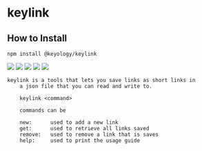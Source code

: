 # keylink

## How to Install 

```npm install @keyology/keylink```

![](https://img.shields.io/github/issues/Keyology/keylink.svg)
![](https://img.shields.io/github/forks/Keyology/keylink.svg)
![](https://img.shields.io/github/stars/Keyology/keylink.svg)
![](https://img.shields.io/github/license/Keyology/keylink.svg)
![](https://img.shields.io/twitter/url/https/github.com/Keyology/keylink.svg?style=social)


```
keylink is a tools that lets you save links as short links in
    a json file that you can read and write to. 

    keylink <command> 

    commands can be 

    new:      used to add a new link
    get:      used to retrieve all links saved
    remove:   used to remove a link that is saves
    help:     used to print the usage guide


```



